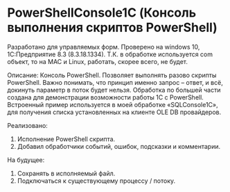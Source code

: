 # PowerShellConsole1C (Консоль выполнения скриптов PowerShell)

Разработано для управляемых форм. 
Проверено на windows 10, 1С:Предприятие 8.3 (8.3.18.1334). 
Т.К. в обработке используется com объект, то на MAC и Linux, работать, скорее всего, не будет.

Описание:
Консоль PowerShell. Позволяет выполнять разово скрипты PowerShell. Важно понимать, что принцип именно запрос – ответ, и всё, докинуть параметр в поток будет нельзя. Обработка по большей части создана для демонстрации возможности работы 1С с PowerShell.
Встроенный пример используется в моей обработке «SQLConsole1C», для получения списка установленных на клиенте OLE DB провайдеров.

Реализовано:
1.	Исполнение PowerShell скрипта.
2.	Добавил обработчики событий, ошибок, подсказки и комментарии.

На будущее:
1.	Сохранять в исполняемый файл.
2.	Подключаться к существующему процессу / потоку.
